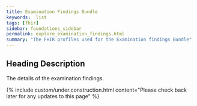 ```yaml
---
title: Examination Findings Bundle
keywords:  list
tags: [fhir]
sidebar: foundations_sidebar
permalink: explore_examination_findings.html
summary: "The FHIR profiles used for the Examination findings Bundle"
---
```



## Heading Description ##
The details of the examination findings.

{% include custom/under.construction.html content="Please check back later for any updates to this page" %}

